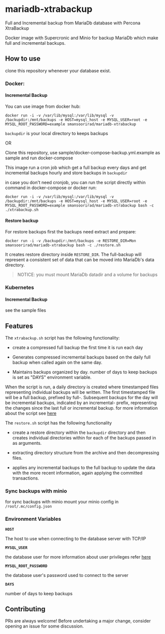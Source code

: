 # mariadb-xtrabackup
Full and Incremental backup from MariaDb database with Percona XtraBackup 

Docker image with Supercronic and Minio for backup MariaDb which make full and incremental backups.

## How to use

clone this repository whenever your database exist.

### Docker:

#### Incremental Backup
You can use image from docker hub:

```
docker run -i -v /var/lib/mysql:/var/lib/mysql -v /backupdir:/mnt/backups -e HOST=mysql_host -e MYSQL_USER=root -e MYSQL_ROOT_PASSWORD=example smansoorirad/mariadb-xtrabackup
```
`backupdir` is your local directory to keeps backups

OR
 
Clone this repository, use sample/docker-compose-backup.yml.example as sample and run docker-compose

This image run a cron job which get a full backup every days and get incremental backups hourly and store backups in `backupdir`

in case you don't need cronjob, you can run the script directly within command in docker-compose or docker run:

```
docker run -i -v /var/lib/mysql:/var/lib/mysql -v /backupdir:/mnt/backups -e HOST=mysql_host -e MYSQL_USER=root -e MYSQL_ROOT_PASSWORD=example smansoorirad/mariadb-xtrabackup bash -c ./xtrabackup.sh
```

#### Restore backup

For restore backups first the backups need extract and prepare:

```
docker run -i -v /backupdir:/mnt/backups -e RESTORE_DIR=Mon smansoorirad/mariadb-xtrabackup bash -c ./restore.sh
```
It creates restore directory inside `RESTORE_DIR`. The full-backup will represent a consistent set of data that can be moved into MariaDb's data directory.

> NOTICE: you must mount MariaDb datadir and a volume for backups

### Kubernetes

#### Incremental Backup
see the sample files
## Features

The `xtrabackup.sh` script has the following functionality:

- create a compressed full backup the first time it is run each day

- Generates compressed incremental backups based on the daily full backup when called again on the same day.

- Maintains backups organized by day. number of days to keep backups is set as "DAYS" environment variable.

When the script is run, a daily directory is created where timestamped files representing individual backups will be written. The first timestamped file will be a full backup, prefixed by full-. Subsequent backups for the day will be incremental backups, indicated by an incremental- prefix, representing the changes since the last full or incremental backup. for more information about the script see [here](https://www.digitalocean.com/community/tutorials/how-to-configure-mysql-backups-with-percona-xtrabackup-on-ubuntu-16-04#creating-the-backup-and-restore-scripts) 

The `restore.sh` script has the following functionality
 
- create a restore directory within the `backupdir` directory and then creates individual directories within for each of the backups passed in as arguments.
 
- extracting directory structure from the archive and then decompressing files.

- applies any incremental backups to the full backup to update the data with the more recent information, again applying the committed transactions.

### Sync backups with minio

for sync backups with minio mount your minio config in `/root/.mc/config.json`


### Environment Variables

**`HOST`** 

The host to use when connecting to the database server with TCP/IP

**`MYSQL_USER`**
 
the database user for more information about user privileges refer [here](https://www.percona.com/doc/percona-xtrabackup/2.4/using_xtrabackup/privileges.html#permissions-and-privileges-needed)

**`MYSQL_ROOT_PASSWORD`**

the database user's password used to connect to the server 

**`DAYS`**

number of days to keep backups

## Contributing
PRs are always welcome! Before undertaking a major change, consider opening an issue for some discussion.
